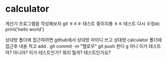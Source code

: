 # calculator

계산기 프로그램을 작성해보자
git
ㅎㅎㅎ 테스트 중이지롱
ㅎㅎ 테스트
다시 수정dc
print('hello world')

상대방 폴더에 접근하려면 
github에서 상대방 아이디 쓰고 
상대방 calculator 폴더에 접근후
내용 적고  add .
git commit -m "헬로우"
git push 한다 
g
아니 이거 테스트야? 아니야? 이거 테스트인가? 뭐지 뭘까? 테스트인가요?